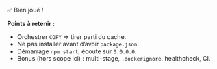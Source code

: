 ✅ Bien joué !

**Points à retenir :**
- Orchestrer `COPY` ⇒ tirer parti du cache.
- Ne pas installer avant d’avoir `package.json`.
- Démarrage `npm start`, écoute sur `0.0.0.0`.
- Bonus (hors scope ici) : multi-stage, `.dockerignore`, healthcheck, CI.
